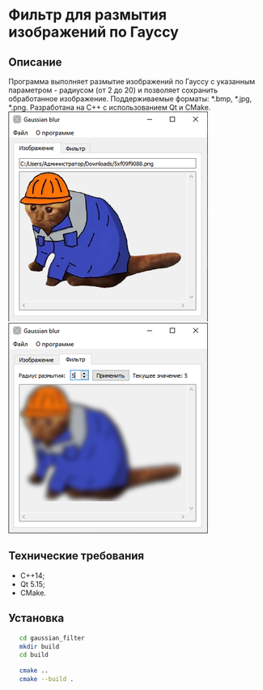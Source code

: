 # Фильтр для размытия изображений по Гауссу

## Описание

Программа выполняет размытие изображений по Гауссу с указанным параметром - радиусом (от 2 до 20) и позволяет сохранить обработанное изображение. Поддерживаемые форматы: *.bmp, *.jpg, *.png. Разработана на С++ с использованием Qt и CMake.
![Screenshot](images/source.png)
![Screenshot](images/filter.png)
## Технические требования

- С++14;
- Qt 5.15;
- CMake.

## Установка

```bash
   cd gaussian_filter
   mkdir build
   cd build
```  

```bash
   cmake ..
   cmake --build .
```  
